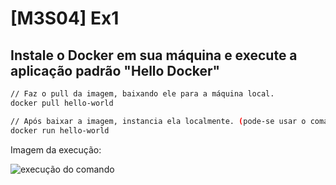 # [M3S04] Ex1

## Instale o Docker em sua máquina e execute a aplicação padrão "Hello Docker"

```bash
// Faz o pull da imagem, baixando ele para a máquina local.
docker pull hello-world

// Após baixar a imagem, instancia ela localmente. (pode-se usar o comando sem ter feito o pull anteriormente que o docker fará o pull automáticamente)
docker run hello-world
```

Imagem da execução:

<img title="Execução do comando" alt="execução do comando" src=".docker-hello-world.png">

